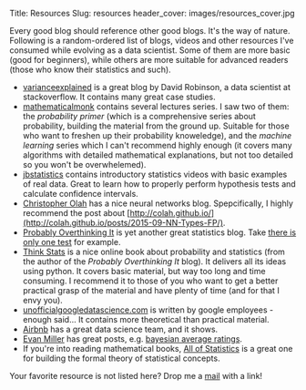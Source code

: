 Title: Resources
Slug: resources
header_cover: images/resources_cover.jpg

Every good blog should reference other good blogs. It's the way of nature.
Following is a random-ordered list of blogs, videos and other resources I've consumed while evolving as a data scientist.
Some of them are more basic (good for beginners), while others are more suitable for advanced readers (those who know their statistics and such).


* [varianceexplained](http://varianceexplained.org) is a great blog by David Robinson, a data scientist at stackoverflow.
  It contains many great case studies.
* [mathematicalmonk](https://www.youtube.com/user/mathematicalmonk/playlists) contains several lectures series.
  I saw two of them: the *probability primer* (which is a comprehensive series about probability, building the material from the ground up.
  Suitable for those who want to freshen up their probability knoweledge), and the *machine learning* series which I can't recommend highly enough
  (it covers many algorithms with detailed mathematical explanations, but not too detailed so you won't be overwhelemed).
* [jbstatistics](http://www.jbstatistics.com) contains introductory statistics videos with basic examples of real data.
  Great to learn how to properly perform hypothesis tests and calculate confidence intervals.
* [Christopher Olah](http://colah.github.io) has a nice neural networks blog.
  Spepcifically, I highly recommend the post about [http://colah.github.io/](http://colah.github.io/posts/2015-09-NN-Types-FP/).
* [Probably Overthinking It](http://allendowney.blogspot.co.il) is yet another great statistics blog.
  Take [there is only one test](http://allendowney.blogspot.co.il/2011/05/there-is-only-one-test.html) for example.
* [Think Stats](http://greenteapress.com/thinkstats2) is a nice online book about probability and statistics (from the author of the *Probably Overthinking It* blog).
  It delivers all its ideas using python. It covers basic material, but way too long and time consuming.
  I recommend it to those of you who want to get a better practical grasp of the material and have plenty of time (and for that I envy you).
* [unofficialgoogledatascience.com](http://www.unofficialgoogledatascience.com) is written by google employees - enough said...
  It contains more theoretical than practical material.
* [Airbnb](http://nerds.airbnb.com/data) has a great data science team, and it shows.
* [Evan Miller](http://www.evanmiller.org) has great posts, e.g.
  [bayesian average ratings](http://www.evanmiller.org/bayesian-average-ratings.html?imm_mid=0dbebb&cmp=em-data-na-na-newsltr_20151111).
* If you're into reading mathematical books, [All of Statistics](http://www.bioinfo.org.cn/~wangchao/maa/w.statistic.pdf)
  is a great one for building the formal theory of statistical concepts.

Your favorite resource is not listed here? Drop me a [mail](mailto:yoel.zeldes@gmail.com?Subject=another%20great%20resource) with a link!